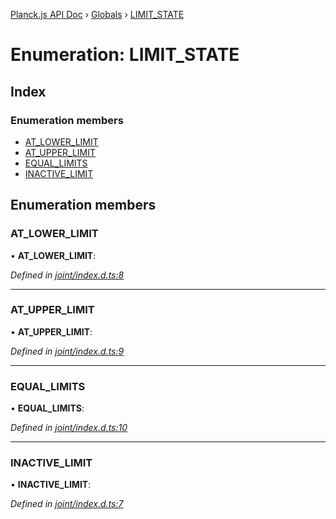 [Planck.js API Doc](../README.md) › [Globals](../globals.md) › [LIMIT_STATE](limit_state.md)

# Enumeration: LIMIT_STATE

## Index

### Enumeration members

* [AT_LOWER_LIMIT](limit_state.md#at_lower_limit)
* [AT_UPPER_LIMIT](limit_state.md#at_upper_limit)
* [EQUAL_LIMITS](limit_state.md#equal_limits)
* [INACTIVE_LIMIT](limit_state.md#inactive_limit)

## Enumeration members

###  AT_LOWER_LIMIT

• **AT_LOWER_LIMIT**:

*Defined in [joint/index.d.ts:8](https://github.com/shakiba/planck.js/blob/038d425/lib/joint/index.d.ts#L8)*

___

###  AT_UPPER_LIMIT

• **AT_UPPER_LIMIT**:

*Defined in [joint/index.d.ts:9](https://github.com/shakiba/planck.js/blob/038d425/lib/joint/index.d.ts#L9)*

___

###  EQUAL_LIMITS

• **EQUAL_LIMITS**:

*Defined in [joint/index.d.ts:10](https://github.com/shakiba/planck.js/blob/038d425/lib/joint/index.d.ts#L10)*

___

###  INACTIVE_LIMIT

• **INACTIVE_LIMIT**:

*Defined in [joint/index.d.ts:7](https://github.com/shakiba/planck.js/blob/038d425/lib/joint/index.d.ts#L7)*

